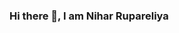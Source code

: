 ### Hi there 👋, I am Nihar Rupareliya

<!--
**NiharR27/NiharR27** is a ✨ _special_ ✨ repository because its `README.md` (this file) appears on your GitHub profile.

Here are some ideas to get you started:

- 🔭 I’m currently working on ...
- 🌱 I’m currently learning ...
- 👯 I’m looking to collaborate on ...
- 🤔 I’m looking for help with ...
- 💬 Ask me about ...
- 📫 How to reach me: ...
- 😄 Pronouns: ...
- ⚡ Fun fact: ...
-->

<!-- <div align="center">

<a href="https://github.com/jstrieb/github-stats#gh-dark-mode-only">
<img src="https://github-readme-stats.vercel.app/api?username=NiharR27" />
<img src="https://github-readme-stats.vercel.app/api?username=NiharR27" />
</a>
<a href="https://github.com/jstrieb/github-stats#gh-light-mode-only">
<img src="https://raw.githubusercontent.com/NiharR27/github-stats/master/generated/overview.svg#gh-light-mode-only" />
<img src="https://raw.githubusercontent.com/NiharR27/github-stats/master/generated/languages.svg#gh-light-mode-only" />
</a>

</div> -->
